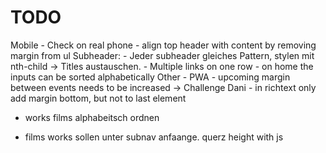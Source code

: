 # TODO


  Mobile
    - Check on real phone
    - align top header with content by removing margin from ul
  Subheader:
    - Jeder subheader gleiches Pattern, stylen mit nth-child -> Titles austauschen.
    - Multiple links on one row
    - on home the inputs can be sorted alphabetically
   Other
    - PWA
    - upcoming margin between events needs to be increased -> Challenge Dani
    - in richtext only add margin bottom, but not to last element

    
- works films alphabeitsch ordnen

- films works sollen unter subnav anfaange. querz height with js
